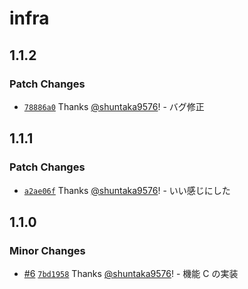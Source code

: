 # infra

## 1.1.2

### Patch Changes

- [`78886a0`](https://github.com/shuntaka9576/changeset-sandbox/commit/78886a0a36405eda7bdf914df11fbc50f2d08099) Thanks [@shuntaka9576](https://github.com/shuntaka9576)! - バグ修正

## 1.1.1

### Patch Changes

- [`a2ae06f`](https://github.com/shuntaka9576/changeset-sandbox/commit/a2ae06f40cccffa522f3e32ce75b44aac7ec8319) Thanks [@shuntaka9576](https://github.com/shuntaka9576)! - いい感じにした

## 1.1.0

### Minor Changes

- [#6](https://github.com/shuntaka9576/changeset-sandbox/pull/6) [`7bd1958`](https://github.com/shuntaka9576/changeset-sandbox/commit/7bd19588512ae407d49b51340f3c4a518ed4c1f3) Thanks [@shuntaka9576](https://github.com/shuntaka9576)! - 機能 C の実装
